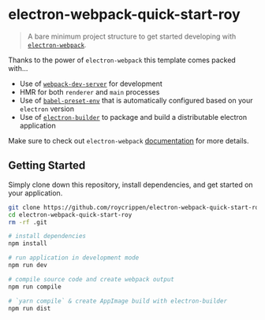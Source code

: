 # electron-webpack-quick-start-roy
> A bare minimum project structure to get started developing with [`electron-webpack`](https://github.com/electron-userland/electron-webpack).

Thanks to the power of `electron-webpack` this template comes packed with...

* Use of [`webpack-dev-server`](https://github.com/webpack/webpack-dev-server) for development
* HMR for both `renderer` and `main` processes
* Use of [`babel-preset-env`](https://github.com/babel/babel-preset-env) that is automatically configured based on your `electron` version
* Use of [`electron-builder`](https://github.com/electron-userland/electron-builder) to package and build a distributable electron application

Make sure to check out `electron-webpack` [documentation](https://webpack.electron.build/) for more details.

## Getting Started
Simply clone down this repository, install dependencies, and get started on your application.

```bash
git clone https://github.com/roycrippen/electron-webpack-quick-start-roy.git
cd electron-webpack-quick-start-roy
rm -rf .git

# install dependencies
npm install

# run application in development mode
npm run dev

# compile source code and create webpack output
npm run compile

# `yarn compile` & create AppImage build with electron-builder
npm run dist
```
